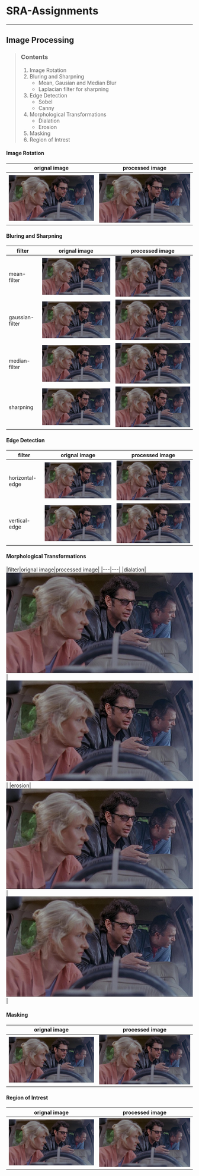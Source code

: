 # SRA-Assignments
***
## Image Processing
> ### Contents
> 1. Image Rotation
> 1. Bluring and Sharpning
>    - Mean, Gausian and Median Blur
>    - Laplacian filter for sharpning
> 1. Edge Detection
>    - Sobel
>    - Canny  
> 1. Morphological Transformations
>    - Dialation
>    - Erosion
> 1. Masking
> 1. Region of Intrest
#### Image Rotation
|orignal image|processed image|
|---|---|
|![orignal image](/img_processing/orignal_assets/rotate.png)|![orignal image](/img_processing/orignal_assets/rotate.png)|
#### Bluring and Sharpning
|filter|orignal image|processed image|
|---|---|---|
|mean-filter|![orignal image](/img_processing/orignal_assets/rotate.png)|![orignal image](/img_processing/orignal_assets/rotate.png)|
|gaussian-filter|![orignal image](/img_processing/orignal_assets/rotate.png)|![orignal image](/img_processing/orignal_assets/rotate.png)|
|median-filter|![orignal image](/img_processing/orignal_assets/rotate.png)|![orignal image](/img_processing/orignal_assets/rotate.png)|
|sharpning|![orignal image](/img_processing/orignal_assets/rotate.png)|![orignal image](/img_processing/orignal_assets/rotate.png)|
#### Edge Detection
|filter|orignal image|processed image|
|---|---|---|
|horizontal-edge|![orignal image](/img_processing/orignal_assets/rotate.png)|![orignal image](/img_processing/orignal_assets/rotate.png)|
|vertical-edge|![orignal image](/img_processing/orignal_assets/rotate.png)|![orignal image](/img_processing/orignal_assets/rotate.png)|
#### Morphological Transformations
|filter|orignal image|processed image|
|---|---|
|dialation|![orignal image](/img_processing/orignal_assets/rotate.png)|![orignal image](/img_processing/orignal_assets/rotate.png)|
|erosion|![orignal image](/img_processing/orignal_assets/rotate.png)|![orignal image](/img_processing/orignal_assets/rotate.png)|
#### Masking
|orignal image|processed image|
|---|---|
|![orignal image](/img_processing/orignal_assets/rotate.png)|![orignal image](/img_processing/orignal_assets/rotate.png)|
#### Region of Intrest
|orignal image|processed image|
|---|---|
|![orignal image](/img_processing/orignal_assets/rotate.png)|![orignal image](/img_processing/orignal_assets/rotate.png)|